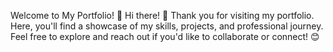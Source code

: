 Welcome to My Portfolio! 🎉
Hi there! 👋
Thank you for visiting my portfolio. Here, you'll find a showcase of my skills, projects, and professional journey. Feel free to explore and reach out if you'd like to collaborate or connect! 😊